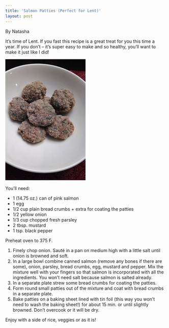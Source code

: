 ```yaml
---
title: 'Salmon Patties (Perfect for Lent)'
layout: post
---
```


By Natasha

It’s time of Lent. If you fast this recipe is a great treat for you this
time a year. If you don’t – it’s super easy to make and so healthy,
you’ll want to make it just like I did!

![file](/img/image-1399856402254.png)

You’ll need:

-   1 (14.75 oz.) can of pink salmon
-   1 egg
-   1/2 cup plain bread crumbs + extra for coating the patties
-   1/2 yellow onion
-   1/3 cup chopped fresh parsley
-   2 tbsp. mustard
-   1 tsp. black pepper

Preheat oven to 375 F.

1.  Finely chop onion. Sauté in a pan on medium high with a little salt
    until onion is browned and soft.
2.  In a large bowl combine canned salmon (remove any bones if there are
    some), onion, parsley, bread crumbs, egg, mustard and pepper. Mix
    the mixture well with your fingers so that salmon is incorporated
    with all the ingredients. You won’t need salt because salmon is
    salted already.
3.  In a separate plate strew some bread crumbs for coating the patties.
4.  Form round small patties out of the mixture and coat with bread
    crumbs in a separate plate.
5.  Bake patties on a baking sheet lined with tin foil (this way you
    won’t need to wash the baking sheet!) for about 15 min. or until
    slightly browned. Don’t overcook or it will be dry.

Enjoy with a side of rice, veggies or as it is!
